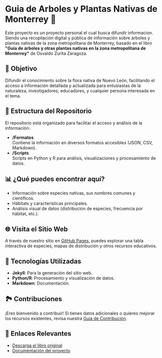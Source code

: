 # Guia de Arboles y Plantas Nativas de Monterrey  🌱  

Este proyecto es un proyecto personal el cual busca difundir informacion. Siendo una recopilación digital y pública de información sobre árboles y plantas nativas de la zona metropolitana de Monterrey, basado en el libro **"Guía de árboles y otras plantas nativas en la zona metropolitana de Monterrey"** de Osvaldo Zurita Zaragoza.

## 🌟 Objetivo  
Difundir el conocimiento sobre la flora nativa de Nuevo León, facilitando el acceso a información detallada y actualizada para entusiastas de la naturaleza, investigadores, educadores, y cualquier persona interesada en el tema.

## 📂 Estructura del Repositorio  
El repositorio está organizado para facilitar el acceso y análisis de la información:  

- **/Formatos**  
  Contiene la información en diversos formatos accesibles (JSON, CSV, Markdown).  
- **/Scripts**  
  Scripts en Python y R para análisis, visualizaciones y procesamiento de datos.  

## 📊 ¿Qué puedes encontrar aquí?  
- Información sobre especies nativas, sus nombres comunes y científicos.  
- Hábitats y características principales.  
- Análisis visual de datos (distribución de especies, frecuencia por hábitat, etc.).  

## 🌐 Visita el Sitio Web  
A través de nuestro sitio en [GitHub Pages](https://c4lup0sec.github.io/Guia-de-Arboles-y-Plantas-Nativas-de-Monterrey/), puedes explorar una tabla interactiva de especies, mapas de distribución y otros recursos educativos.  

## 🔧 Tecnologías Utilizadas  
- **Jekyll**: Para la generación del sitio web.  
- **Python/R**: Procesamiento y visualización de datos.  
- **Markdown**: Documentación.  

## 🏞 Contribuciones  
¡Eres bienvenido a contribuir! Si tienes datos adicionales o quieres mejorar los recursos existentes, revisa nuestra [Guía de Contribución](CONTRIBUTING.md).  

## 🔗 Enlaces Relevantes  
- [Descarga el libro original](https://www.fondoeditorialnl.gob.mx/pdfs/guiadearboles.pdf)  
- [Documentación del proyecto](https://github.com/C4lup0Sec/Guia-de-Arboles-y-Plantas-Nativas-de-Monterrey)
